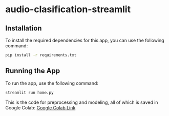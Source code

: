 # audio-clasification-streamlit

## Installation

To install the required dependencies for this app, you can use the following command:

```bash
pip install -r requirements.txt
```
## Running the App
To run the app, use the following command:

```bash
streamlit run home.py
```
This is the code for preprocessing and modeling, all of which is saved in Google Colab: [Google Colab Link](https://colab.research.google.com/drive/1XJS_HR2tNaV9Vz3yKqDTCHo8-OEsqgJ6?usp=sharing)
